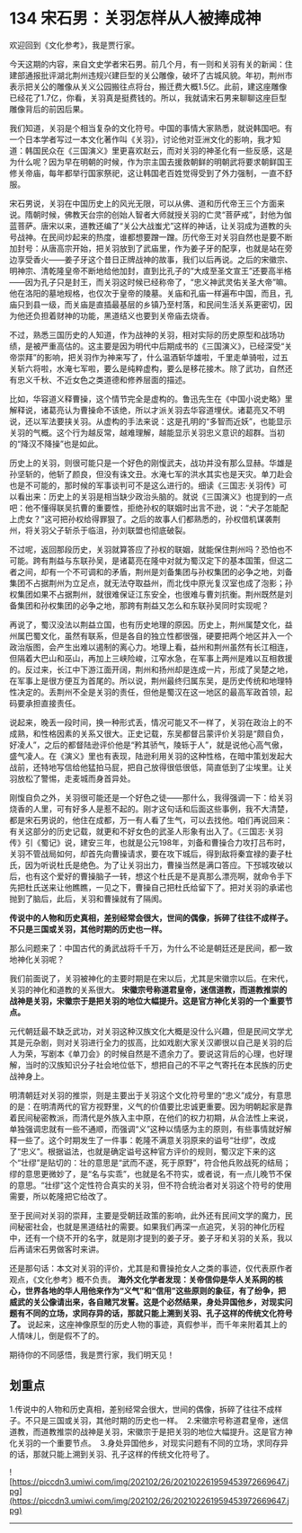 # 134 宋石男：关羽怎样从人被捧成神

欢迎回到《文化参考》，我是贾行家。

今天这期的内容，来自文史学者宋石男。前几个月，有一则和关羽有关的新闻：住建部通报批评湖北荆州违规兴建巨型的关公雕像，破坏了古城风貌。年初，荆州市表示把关公的雕像从关义公园搬往点将台，搬迁费大概1.5亿。此前，建这座雕像已经花了1.7亿，你看，关羽真是挺费钱的。所以，我就请宋石男来聊聊这座巨型雕像背后的前因后果。

我们知道，关羽是个相当复杂的文化符号。中国的事情大家熟悉，就说韩国吧。有一个日本学者写过一本文化著作叫《关羽》，讨论他对亚洲文化的影响，我才知道：韩国民众在《三国演义》里更喜欢赵云，而对关羽的神圣化有一些反感，这是为什么呢？因为早在明朝的时候，作为宗主国去援救朝鲜的明朝武将要求朝鲜国王修关帝庙，每年都举行国家祭祀，这让韩国老百姓觉得受到了外力强制，一直不舒服。

宋石男说，关羽在中国历史上的风光无限，可以从佛、道和历代帝王三个方面来说。隋朝时候，佛教天台宗的创始人智者大师就授关羽的亡灵“菩萨戒”，封他为伽蓝菩萨。唐宋以来，道教还编了“关公大战蚩尤”这样的神话，让关羽成为道教的头号战神。在民间炒起来的热度，谁都想要蹭一蹭。历代帝王对关羽自然也是要不断加封号：从唐高宗开始，把关羽放到了武庙里，作为姜子牙的配享，也就是站在旁边享受香火——姜子牙这个昔日正牌战神的故事，我们以后再说。之后的宋徽宗、明神宗、清乾隆皇帝不断地给他加封，直到比孔子的“大成至圣文宣王”还要高半格——因为孔子只是封王，而关羽这时候已经称帝了，“忠义神武灵佑关圣大帝”嘛。他在洛阳的墓地规格，也仅次于皇帝的陵墓。关庙和孔庙一样遍布中国，而且，孔庙只到县一级，而关庙是直插最基层的乡镇乃至村落，和民间生活关系更密切，因为他还负担着财神的功能，黑道结义也要到关帝庙去烧香。

不过，熟悉三国历史的人知道，作为战神的关羽，相对实际的历史原型和战场功绩，是被严重高估的。这主要是因为明代中后期成书的《三国演义》，已经深受“关帝崇拜”的影响，把关羽作为神来写了，什么温酒斩华雄啦，千里走单骑啦，过五关斩六将啦，水淹七军啦，要么是纯粹虚构，要么是移花接木。除了武功，自然还有忠义千秋、不近女色之类道德和修养层面的描述。

比如，华容道义释曹操，这个情节完全是虚构的。鲁迅先生在《中国小说史略》里解释说，诸葛亮认为曹操命不该绝，所以才派关羽去华容道埋伏。诸葛亮又不明说，还以军法要挟关羽。从虚构的手法来说：这是孔明的“多智而近妖”，也能显示关羽的气概。这个行为越反常，越难理解，越能显示关羽忠义意识的超群。当初的“降汉不降操”也是如此。

历史上的关羽，则很可能只是一个好色的刚愎武夫，战功并没有那么显赫。华雄是孙坚斩的，他斩了颜良，但没有诛文丑。水淹七军的洪水其实也是天灾。单刀赴会也是不可能的，那时候的军事谈判可不是这么进行的。细读《三国志·关羽传》可以看出来：历史上的关羽是相当缺少政治头脑的。就说《三国演义》也提到的一点吧：他不懂得联吴抗曹的重要性，拒绝孙权的联姻时出言不逊，说：“犬子怎能配上虎女？”这可把孙权给得罪狠了。之后的故事人们都熟悉的，孙权借机谋袭荆州，将关羽父子斩杀于临沮，孙刘联盟也彻底破裂。

不过呢，返回那段历史，关羽就算答应了孙权的联姻，就能保住荆州吗？恐怕也不可能。跨有荆益与东联孙吴，是诸葛亮在隆中对就为蜀汉定下的基本国策，但这二者之间，却有一个不可调和的矛盾，荆州是刘备集团与孙权集团的必争之地，刘备集团不占据荆州为立足点，就无法夺取益州，而北伐中原光复汉室也成了泡影；孙权集团如果不占据荆州，就很难保证江东安全，也很难与曹刘抗衡。荆州既然是刘备集团和孙权集团的必争之地，那跨有荆益又怎么和东联孙吴同时实现呢？

再说了，蜀汉没法以荆益立国，也有历史地理的原因。历史上，荆州属楚文化，益州属巴蜀文化，虽然有联系，但是各自的独立性都很强，硬要把两个地区并入一个政治版图，会产生出难以遏制的离心力。地理上看，益州和荆州虽然有长江相连，但隔着大巴山和巫山，再加上三峡险峻，江窄水急，在军事上两州是难以互相救援的。反过来，长江中下游江面开阔，荆州和扬州却是连成一片，形成了吴楚之地，在军事上是很方便互为首尾的。所以说，荆州最终归属东吴，是历史传统和地理特性决定的。丢荆州不全是关羽的责任，但他是蜀汉在这一地区的最高军政首领，起码要承担直接责任。

说起来，晚丢一段时间，换一种形式丢，情况可能又不一样了，关羽在政治上的不成熟，和性格因素的关系又很大。正史记载，东吴都督吕蒙评价关羽是“颇自负，好凌人”，之后的都督陆逊评价他是“矜其骄气，陵轹于人”，就是说他心高气傲，盛气凌人。在《演义》里也有表现，陆逊利用关羽的这种性格，在暗中策划发起大战前，还特地写信给他猛拍马屁，把自己放得很低很低，简直低到了尘埃里。让关羽放松了警惕，走麦城而身首异处。

刚愎自负之外，关羽很可能还是一个好色之徒——那什么，我得强调一下：给关羽烧香的人里，可有好多人是惹不起的。刚才这句话和后面这些事例，我不大清楚，都是宋石男说的，他住在成都，万一有人看了生气，可以去找他。咱们再说回来：有关这部分的历史记载，就更和不好女色的武圣人形象有出入了。《三国志·关羽传》引《蜀记》说，建安三年，也就是公元198年，刘备和曹操合力攻打吕布时，关羽不管战局如何，却首先向曹操请求，要在攻下城后，得到敌将秦宜禄的妻子杜氏，因为听说杜氏是绝色。为了让关羽出力，曹操当然是满口答应。下邳城攻破以后，也有这个爱好的曹操脑子一转，想这个杜氏是不是真那么漂亮啊，就命令手下先把杜氏送来让他瞧瞧，一见之下，曹操自己把杜氏给留下了。把对关羽的承诺也抛到了脑后，此后，关羽和曹操就有了隔阂。

 **传说中的人物和历史真相，差别经常会很大，世间的偶像，拆碎了往往不成样子。不只是三国或关羽，其他时期的历史也一样。**

那么问题来了：中国古代的勇武战将千千万，为什么不论是朝廷还是民间，都一致地神化关羽呢？

我们前面说了，关羽被神化的主要时期是在宋以后，尤其是宋徽宗以后。在宋代，关羽的神化和道教的关系很大。 **宋徽宗号称道君皇帝，迷信道教，而道教推崇的战神是关羽，宋徽宗于是把关羽的地位大幅提升。这是官方神化关羽的一个重要节点。**

元代朝廷最不缺乏武功，对关羽这种汉族文化大概是没什么兴趣，但是民间文学尤其是元杂剧，则对关羽进行全力的拔高，比如戏剧大家关汉卿很以自己是关羽的后人为荣，写剧本《单刀会》的时候自然是不遗余力了。要说这背后的心理，也好理解，当时的汉族知识分子社会地位低下，想把自己的不平之气寄托在本民族的历史战神身上。

明清朝廷对关羽的推崇，则是主要出于关羽这个文化符号里的“忠义”成分，有意思的是：在明清两代的官方视野里，义气的价值要比忠诚更重要。因为明朝起家是靠着民间秘密教派，而清代是外族入主中原，在他们的权力初期，从合法性上来说，单独强调忠就有一些不通顺，而强调“义”这种以情感为主的原则，有些事情就好解释一些了。这个时期发生了一件事：乾隆不满意关羽原来的谥号“壮缪”，改成了“忠义”。根据谥法，也就是确定谥号这种官方评价的规则，蜀汉定下来的这个“壮缪”是贴切的：壮的意思是“武而不遂，死于原野”，符合他兵败战死的结局；缪的意思更微妙了，是“名与实乖”，也就是名不符实，或者说，有一点儿晚节不保的意思。“壮缪”这个定性符合真实的关羽，但不符合统治者对关羽这个符号的使用需要，所以乾隆把它给改了。

至于民间对关羽的崇拜，主要是受朝廷政策的影响，此外还有民间文学的魔力，民间秘密社会，也就是黑道结社的需要。如果我们再深一点追究，关羽的神化历程中，还有一个绕不开的名字，就是刚才提到的姜子牙。姜子牙和关羽的关系，我以后再请宋石男做客时来讲。

还是那句话：本文对关羽的评价，尤其是和曹操抢女人之类的事迹，仅代表原作者观点，《文化参考》概不负责。 **海外文化学者发现：关帝信仰是华人关系网的核心，世界各地的华人用他来作为“义气”和“信用”这些原则的象征，有了纷争，把威武的关公像请出来，各自赌咒发誓。这是个必然结果，身处异国他乡，对现实问题有不同的立场，求同存异的话，那就只能上溯到关羽、孔子这样的传统文化符号了。** 说起来，这座神像原型的历史人物的事迹，真假参半，而千年来附着其上的人情味儿，倒是假不了的。

期待你的不同感悟，我是贾行家，我们明天见！

## 划重点

1.传说中的人物和历史真相，差别经常会很大，世间的偶像，拆碎了往往不成样子。不只是三国或关羽，其他时期的历史也一样。 
2.宋徽宗号称道君皇帝，迷信道教，而道教推崇的战神是关羽，宋徽宗于是把关羽的地位大幅提升。这是官方神化关羽的一个重要节点。 
3.身处异国他乡，对现实问题有不同的立场，求同存异的话，那就只能上溯到关羽、孔子这样的传统文化符号了。

![https://piccdn3.umiwi.com/img/202102/26/202102261959453972669647.jpg](https://piccdn3.umiwi.com/img/202102/26/202102261959453972669647.jpg)

---
